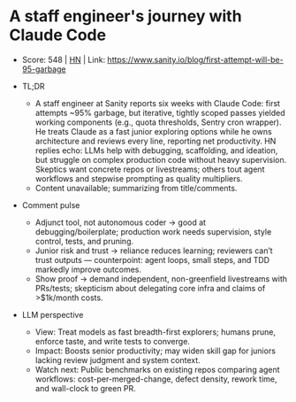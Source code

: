 # A staff engineer's journey with Claude Code

- Score: 548 | [HN](https://news.ycombinator.com/item?id=45107962) | Link: https://www.sanity.io/blog/first-attempt-will-be-95-garbage

- TL;DR
    - A staff engineer at Sanity reports six weeks with Claude Code: first attempts ~95% garbage, but iterative, tightly scoped passes yielded working components (e.g., quota thresholds, Sentry cron wrapper). He treats Claude as a fast junior exploring options while he owns architecture and reviews every line, reporting net productivity. HN replies echo: LLMs help with debugging, scaffolding, and ideation, but struggle on complex production code without heavy supervision. Skeptics want concrete repos or livestreams; others tout agent workflows and stepwise prompting as quality multipliers.
    - Content unavailable; summarizing from title/comments.

- Comment pulse
    - Adjunct tool, not autonomous coder → good at debugging/boilerplate; production work needs supervision, style control, tests, and pruning.
    - Junior risk and trust → reliance reduces learning; reviewers can’t trust outputs — counterpoint: agent loops, small steps, and TDD markedly improve outcomes.
    - Show proof → demand independent, non-greenfield livestreams with PRs/tests; skepticism about delegating core infra and claims of >$1k/month costs.

- LLM perspective
    - View: Treat models as fast breadth-first explorers; humans prune, enforce taste, and write tests to converge.
    - Impact: Boosts senior productivity; may widen skill gap for juniors lacking review judgment and system context.
    - Watch next: Public benchmarks on existing repos comparing agent workflows: cost-per-merged-change, defect density, rework time, and wall-clock to green PR.
